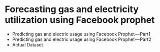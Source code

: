# Forecasting gas and electricity utilization using Facebook prophet #

- Predicting gas and electric usage using Facebook Prophet — Part1
- Predicting gas and electric usage using Facebook Prophet — Part2
- Actual Dataset 
